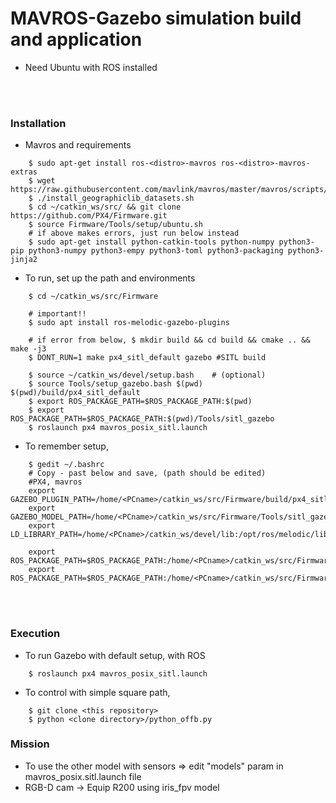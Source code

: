 # MAVROS-Gazebo simulation build and application
+ Need Ubuntu with ROS installed

<br><br>

### Installation 
+ Mavros and requirements
~~~shell
    $ sudo apt-get install ros-<distro>-mavros ros-<distro>-mavros-extras
    $ wget https://raw.githubusercontent.com/mavlink/mavros/master/mavros/scripts/install_geographiclib_datasets.sh
    $ ./install_geographiclib_datasets.sh
    $ cd ~/catkin_ws/src/ && git clone https://github.com/PX4/Firmware.git
    $ source Firmware/Tools/setup/ubuntu.sh
    # if above makes errors, just run below instead
    $ sudo apt-get install python-catkin-tools python-numpy python3-pip python3-numpy python3-empy python3-toml python3-packaging python3-jinja2
~~~
+ To run, set up the path and environments
~~~shell
    $ cd ~/catkin_ws/src/Firmware
    
    # important!!
    $ sudo apt install ros-melodic-gazebo-plugins

    # if error from below, $ mkdir build && cd build && cmake .. && make -j3
    $ DONT_RUN=1 make px4_sitl_default gazebo #SITL build
    
    $ source ~/catkin_ws/devel/setup.bash    # (optional)
    $ source Tools/setup_gazebo.bash $(pwd) $(pwd)/build/px4_sitl_default
    $ export ROS_PACKAGE_PATH=$ROS_PACKAGE_PATH:$(pwd)
    $ export ROS_PACKAGE_PATH=$ROS_PACKAGE_PATH:$(pwd)/Tools/sitl_gazebo
    $ roslaunch px4 mavros_posix_sitl.launch
~~~
+ To remember setup,
~~~shell
    $ gedit ~/.bashrc
    # Copy - past below and save, (path should be edited)
    #PX4, mavros
    export GAZEBO_PLUGIN_PATH=/home/<PCname>/catkin_ws/src/Firmware/build/px4_sitl_default/build_gazebo
    export GAZEBO_MODEL_PATH=/home/<PCname>/catkin_ws/src/Firmware/Tools/sitl_gazebo/models
    export LD_LIBRARY_PATH=/home/<PCname>/catkin_ws/devel/lib:/opt/ros/melodic/lib:/home/<PCname>/catkin_ws/src/Firmware/build/px4_sitl_default/build_gazebo

    export ROS_PACKAGE_PATH=$ROS_PACKAGE_PATH:/home/<PCname>/catkin_ws/src/Firmware
    export ROS_PACKAGE_PATH=$ROS_PACKAGE_PATH:/home/<PCname>/catkin_ws/src/Firmware/Tools/sitl_gazebo
~~~

<br><br>

### Execution
+ To run Gazebo with default setup, with ROS
~~~shell
    $ roslaunch px4 mavros_posix_sitl.launch
~~~
+ To control with simple square path,
~~~shell
    $ git clone <this repository>
    $ python <clone directory>/python_offb.py
~~~


### Mission
+ To use the other model with sensors => edit "models" param in mavros_posix.sitl.launch file
+ RGB-D cam -> Equip R200 using iris_fpv model
